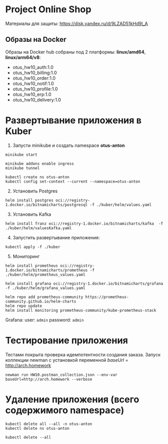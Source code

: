# Project Online Shop

Материалы для защиты:
https://disk.yandex.ru/d/9LZAD51kHd9l_A

## Образы на Docker
Образы на Docker hub cобраны под 2 платформы: **linux/amd64**, **linux/arm64/v8**:
- otus_hw10_auth:1.0
- otus_hw10_billing:1.0
- otus_hw10_order:1.0
- otus_hw10_notif:1.0
- otus_hw10_profile:1.0
- otus_hw10_erp:1.0
- otus_hw10_delivery:1.0

# Развертывание приложения в Kuber
1. Запусти minikube и создать namespace **otus-anton**
```
minikube start

minikube addons enable ingress
minikube tunnel

kubectl create ns otus-anton
kubectl config set-context --current --namespace=otus-anton
```

2. Установить Postgres
```
helm install postgres oci://registry-1.docker.io/bitnamicharts/postgresql -f ./kuber/helm/values.yaml
```

3. Установить Kafka
```
helm install franz oci://registry-1.docker.io/bitnamicharts/kafka  -f ./kuber/helm/valuesKafka.yaml
```

4. Запустить развертывание приложения:
```
kubectl apply -f ./kuber
```


5. Мониторинг
```
helm install prometheus oci://registry-1.docker.io/bitnamicharts/prometheus -f ./kuber/helm/prometheus_values.yaml

helm install grafana oci://registry-1.docker.io/bitnamicharts/grafana -f ./kuber/helm/grafana_values.yaml
```

```
helm repo add prometheus-community https://prometheus-community.github.io/helm-charts
helm repo update
helm install monitoring prometheus-community/kube-prometheus-stack
```
Grafana:
user: `admin`
password: `admin`

# Тестирование приложения
Тестами покрыта проверка идемпотентности создания заказа.
Запуск коллекции newman с установкой переменной _baseUrl_ = http://arch.homework
```
newman run HW10.postman_collection.json --env-var baseUrl=http://arch.homework --verbose
```

# Удаление приложения (всего содержимого namespace)
```
kubectl delete all --all -n otus-anton
kubectl delete ns otus-anton

kubectl delete --all
```